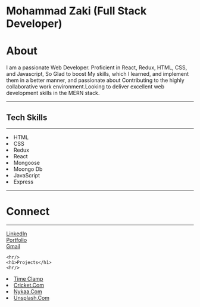   <h1>Mohammad Zaki (Full Stack Developer)</h1>
   <h1>About</h1>
   
   <p>I am a passionate Web Developer. Proficient in React, Redux,
    HTML, CSS, and Javascript, So Glad to boost My skills, which
    l learned, and implement them in a better manner, and
    passionate about Contributing to the highly collaborative work
    environment.Looking to deliver excellent web development
    skills in the MERN stack.</p>
     <hr/>
      <h2>Tech Skills</h2>
      <hr/>
    <li>HTML</li>    <li>CSS</li>
    <li>Redux</li>
    <li>React</li>
    <li>Mongoose</li>
    <li>Moongo Db</li>
    <li>JavaScript</li>
    <li>Express</li>
    <hr/>
    <h1>Connect</h1>
<hr/>
  <a href="https://www.linkedin.com/in/mohammad-zaki-b48821158" target="_blank"">LinkedIn</a>
  <br/>
  <a href="https://portfolio-zaki.vercel.app" target="_blank">Portfolio</a>
  <br/>
  <a href="mailto:mohammadzaki7058@gmail.com" target="_blank">Gmail</a>
  
  
    <hr/>
    <h1>Projects</h1>
    <hr/>
  
  <li>
        <a href="https://timecampcloneweb.netlify.app">Time Clamp</a>
        </li>
        <li>
        <a href="https://barbarous-use-2331app.vercel.app">Cricket.Com</a>
        </li>
        <li>
        <a href="https://rococo-jalebi-9c168f.netlify.app">Nykaa.Com</a>
        </li>
        <li>
            <a href="https://precious-sorbet-178450.netlify.app">Unsplash.Com</a>
            </li>
  
  
